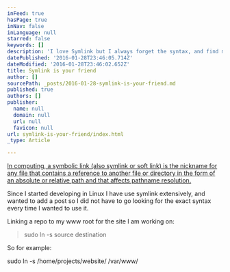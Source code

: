 ```yaml
---
inFeed: true
hasPage: true
inNav: false
inLanguage: null
starred: false
keywords: []
description: 'I love Symlink but I always forget the syntax, and find myself googling it all the time. This is to put a stop to that.'
datePublished: '2016-01-28T23:46:05.714Z'
dateModified: '2016-01-28T23:46:02.652Z'
title: Symlink is your friend
author: []
sourcePath: _posts/2016-01-28-symlink-is-your-friend.md
published: true
authors: []
publisher:
  name: null
  domain: null
  url: null
  favicon: null
url: symlink-is-your-friend/index.html
_type: Article

---
```

[In computing, a symbolic link (also symlink or soft link) is the nickname for any file that contains a reference to another file or directory in the form of an absolute or relative path and that affects pathname resolution.][0]

Since I started developing in Linux I have use symlink extensively, and wanted to add a post so I did not have to go looking for the exact syntax every time I wanted to use it.

Linking a repo to my www root for the site I am working on:

> sudo ln -s source destination

So for example:

sudo ln -s /home/projects/website/ /var/www/

[0]: https://www.google.com.au/url?sa=t&rct=j&q=&esrc=s&source=web&cd=2&cad=rja&uact=8&ved=0ahUKEwiIsL620M3KAhXC3aYKHd5RABMQFggeMAE&url=https%3A%2F%2Fen.wikipedia.org%2Fwiki%2FSymbolic_link&usg=AFQjCNHKXH-kM-_5J2NdkfDOz3TTue8WPg&bvm=bv.113034660,d.dGY